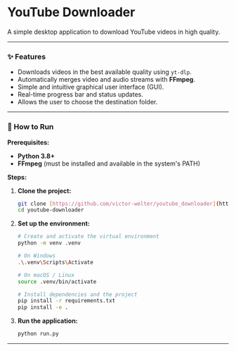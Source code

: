# YouTube Downloader

A simple desktop application to download YouTube videos in high quality.

---

### ✨ Features

* Downloads videos in the best available quality using `yt-dlp`.
* Automatically merges video and audio streams with **FFmpeg**.
* Simple and intuitive graphical user interface (GUI).
* Real-time progress bar and status updates.
* Allows the user to choose the destination folder.

---

### 🚀 How to Run

**Prerequisites:**
* **Python 3.8+**
* **FFmpeg** (must be installed and available in the system's PATH)

**Steps:**

1.  **Clone the project:**
    ```bash
    git clone [https://github.com/victor-welter/youtube_downloader](https://github.com/victor-welter/youtube_downloader.git)
    cd youtube-downloader
    ```

2.  **Set up the environment:**
    ```bash
    # Create and activate the virtual environment
    python -m venv .venv
    
    # On Windows
    .\.venv\Scripts\Activate
    
    # On macOS / Linux
    source .venv/bin/activate
    
    # Install dependencies and the project
    pip install -r requirements.txt
    pip install -e .
    ```

3.  **Run the application:**
    ```bash
    python run.py
    ```

---